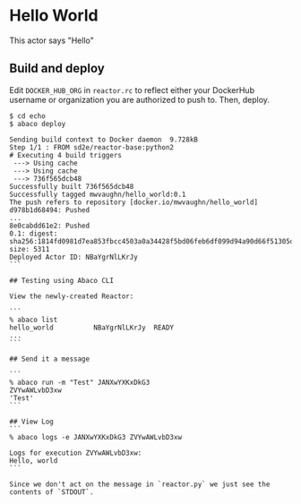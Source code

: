 # Hello World

This actor says "Hello"

## Build and deploy

Edit `DOCKER_HUB_ORG` in `reactor.rc` to reflect either your DockerHub 
username or organization you are authorized to push to. Then, deploy.

````shell
$ cd echo 
$ abaco deploy

Sending build context to Docker daemon  9.728kB
Step 1/1 : FROM sd2e/reactor-base:python2
# Executing 4 build triggers
 ---> Using cache
 ---> Using cache
 ---> 736f565dcb48
Successfully built 736f565dcb48
Successfully tagged mwvaughn/hello_world:0.1
The push refers to repository [docker.io/mwvaughn/hello_world]
d978b1d68494: Pushed 
...
8e0cabdd61e2: Pushed 
0.1: digest: sha256:1814fd0981d7ea853fbcc4503a0a34428f5bd06feb6df099d94a90d66f51305d size: 5311
Deployed Actor ID: NBaYgrNlLKrJy
```

## Testing using Abaco CLI

View the newly-created Reactor:

```
% abaco list
hello_world          NBaYgrNlLKrJy  READY
...
```

## Send it a message

```
% abaco run -m "Test" JANXwYXKxDkG3
ZVYwAWLvbD3xw
'Test'
```

## View Log
```
% abaco logs -e JANXwYXKxDkG3 ZVYwAWLvbD3xw

Logs for execution ZVYwAWLvbD3xw:
Hello, world
```

Since we don't act on the message in `reactor.py` we just see the contents of `STDOUT`.
